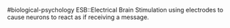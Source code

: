 #biological-psychology 
ESB::Electrical Brain Stimulation using electrodes to cause neurons to react as if receiving a message.
<!--SR:!2023-12-21,3,250-->
